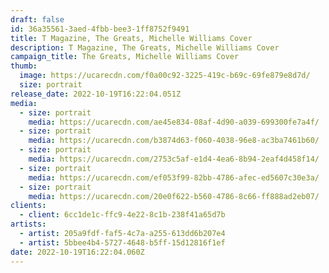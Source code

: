 ```yaml
---
draft: false
id: 36a35561-3aed-4fbb-bee3-1ff8752f9491
title: T Magazine, The Greats, Michelle Williams Cover
description: T Magazine, The Greats, Michelle Williams Cover
campaign_title: T﻿he Greats, Michelle Williams Cover
thumb:
  image: https://ucarecdn.com/f0a00c92-3225-419c-b69c-69fe879e8d7d/
  size: portrait
release_date: 2022-10-19T16:22:04.051Z
media:
  - size: portrait
    media: https://ucarecdn.com/ae45e834-08af-4d90-a039-699300fe7a4f/
  - size: portrait
    media: https://ucarecdn.com/b3874d63-f060-4038-96e8-ac3ba7461b60/
  - size: portrait
    media: https://ucarecdn.com/2753c5af-e1d4-4ea6-8b94-2eaf4d458f14/
  - size: portrait
    media: https://ucarecdn.com/ef053f99-82bb-4786-afec-ed5607c30e3a/
  - size: portrait
    media: https://ucarecdn.com/20e0f622-b560-4786-8c66-ff888ad2eb07/
clients:
  - client: 6cc1de1c-ffc9-4e22-8c1b-238f41a65d7b
artists:
  - artist: 205a9fdf-faf5-4c7a-a255-613dd6b207e4
  - artist: 5bbee4b4-5727-4648-b5ff-15d12816f1ef
date: 2022-10-19T16:22:04.060Z
---
```

